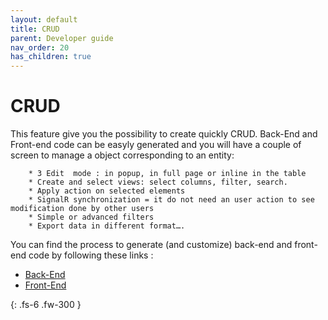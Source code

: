 ```yaml
---
layout: default
title: CRUD
parent: Developer guide
nav_order: 20
has_children: true
---
```


# CRUD
This feature give you the possibility to create quickly CRUD. Back-End and Front-end code can be easyly generated and you will have a couple of screen to manage a object corresponding to an entity: 

        * 3 Edit  mode : in popup, in full page or inline in the table
        * Create and select views: select columns, filter, search.
        * Apply action on selected elements
        * SignalR synchronization = it do not need an user action to see modification done by other users 
        * Simple or advanced filters
        * Export data in different format….

You can find the process to generate (and customize) back-end and front-end code by following these links : 
-  [Back-End](./10-CreateACRUD.md) 
-  [Front-End](./20-CreateACRUD.md) 


{: .fs-6 .fw-300 }